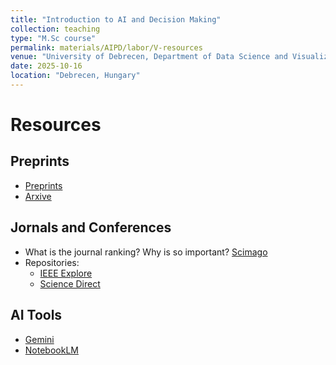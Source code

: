 ```yaml
---
title: "Introduction to AI and Decision Making"
collection: teaching
type: "M.Sc course"
permalink: materials/AIPD/labor/V-resources
venue: "University of Debrecen, Department of Data Science and Visualization"
date: 2025-10-16
location: "Debrecen, Hungary"
---
```


# Resources

## Preprints

- [Preprints](https://www.preprints.org/)
- [Arxive](https://arxiv.org/)

## Jornals and Conferences

- What is the journal ranking? Why is so important? [Scimago](https://www.scimagojr.com/)
- Repositories:
    - [IEEE Explore](https://ieeexplore.ieee.org/Xplore/home.jsp)
    - [Science Direct](https://www.sciencedirect.com/)

## AI Tools

- [Gemini](https://gemini.google.com)
- [NotebookLM](https://robertlakatos.github.io/me/materials/NLP-A/lectures/instruction-tuning-rlhf.pdf)


